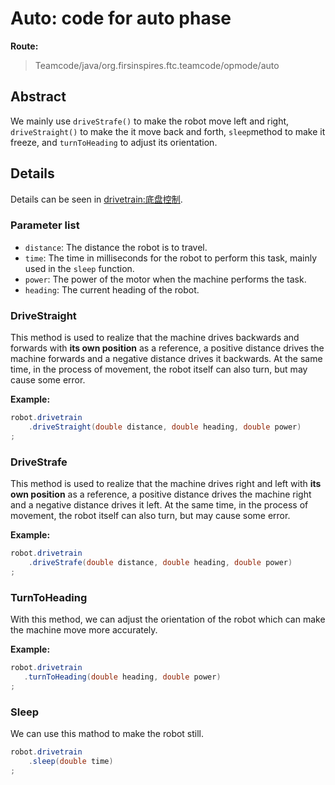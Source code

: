# Auto: code for auto phase

**Route:**
> Teamcode/java/org.firsinspires.ftc.teamcode/opmode/auto

## Abstract

We mainly use ```driveStrafe()``` to make the robot move left and right, ```driveStraight()``` to make the it move back and forth, ```sleep```method to make it freeze, and ```turnToHeading``` to adjust its orientation.

## Details

Details can be seen in [drivetrain:底盘控制](basic/drivetrain.md).

### Parameter list
- ```distance```: The distance the robot is to travel.
- ```time```: The time in milliseconds for the robot to perform this task, mainly used in the ```sleep``` function.
- ```power```: The power of the motor when the machine performs the task.
- ```heading```: The current heading of the robot.

### DriveStraight
This method is used to realize that the machine drives backwards and forwards with **its own position** as a reference, a positive distance drives the machine forwards and a negative distance drives it backwards. At the same time, in the process of movement, the robot itself can also turn, but may cause some error.

**Example:**
```java
robot.drivetrain
    .driveStraight(double distance, double heading, double power)
;
```

### DriveStrafe
This method is used to realize that the machine drives right and left with **its own position** as a reference, a positive distance drives the machine right and a negative distance drives it left. At the same time, in the process of movement, the robot itself can also turn, but may cause some error.

**Example:**

```java
robot.drivetrain
    .driveStrafe(double distance, double heading, double power)
;
```

### TurnToHeading
 With this method, we can adjust the orientation of the robot which can make the machine move more accurately.

**Example:**

 ```java
robot.drivetrain
    .turnToHeading(double heading, double power)
;
```
### Sleep
We can use this mathod to make the robot still.
```java
robot.drivetrain
    .sleep(double time)
;
```
